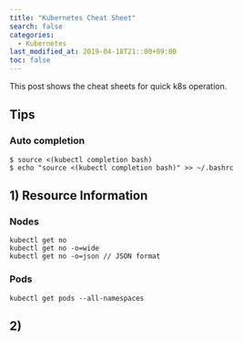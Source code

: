 ```yaml
---
title: "Kubernetes Cheat Sheet"
search: false
categories:
  - Kubernetes
last_modified_at: 2019-04-18T21::00+09:00
toc: false
---
```


This post shows the cheat sheets for quick k8s operation.

## Tips
### Auto completion
```console
$ source <(kubectl completion bash)
$ echo "source <(kubectl completion bash)" >> ~/.bashrc
```

## 1) Resource Information
### Nodes
```console
kubectl get no
kubectl get no -o=wide
kubectl get no -o=json // JSON format
```
### Pods
```console
kubectl get pods --all-namespaces
```
## 2)
